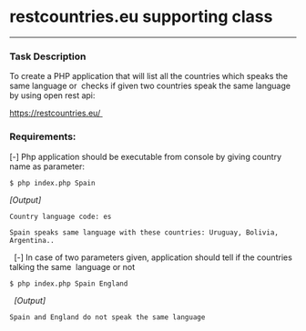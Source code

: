 # restcountries.eu supporting class 
---

### Task Description

To create a PHP application that will list all the countries which speaks the same language or 
checks if given two countries speak the same language by using open rest api: 

https://restcountries.eu/ 
 
### Requirements: 

[-] Php application should be executable from console by giving country name as parameter: 
```
$ php index.php Spain 
```

*[Output]*
    
    Country language code: es

    Spain speaks same language with these countries: Uruguay, Bolivia, Argentina.. 
 
[-] In case of two parameters given, application should tell if the countries talking the same 
language or not 

```
$ php index.php Spain England 
```
 
*[Output]* 

```
Spain and England do not speak the same language 
```
